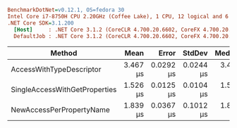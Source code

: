 ``` ini

BenchmarkDotNet=v0.12.1, OS=fedora 30
Intel Core i7-8750H CPU 2.20GHz (Coffee Lake), 1 CPU, 12 logical and 6 physical cores
.NET Core SDK=3.1.200
  [Host]     : .NET Core 3.1.2 (CoreCLR 4.700.20.6602, CoreFX 4.700.20.6702), X64 RyuJIT
  DefaultJob : .NET Core 3.1.2 (CoreCLR 4.700.20.6602, CoreFX 4.700.20.6702), X64 RyuJIT


```
|                        Method |     Mean |     Error |    StdDev |   Median |
|------------------------------ |---------:|----------:|----------:|---------:|
|      AccessWithTypeDescriptor | 3.467 μs | 0.0292 μs | 0.0244 μs | 3.459 μs |
| SingleAccessWithGetProperties | 1.526 μs | 0.0125 μs | 0.0104 μs | 1.523 μs |
|      NewAccessPerPropertyName | 1.839 μs | 0.0367 μs | 0.1012 μs | 1.806 μs |
